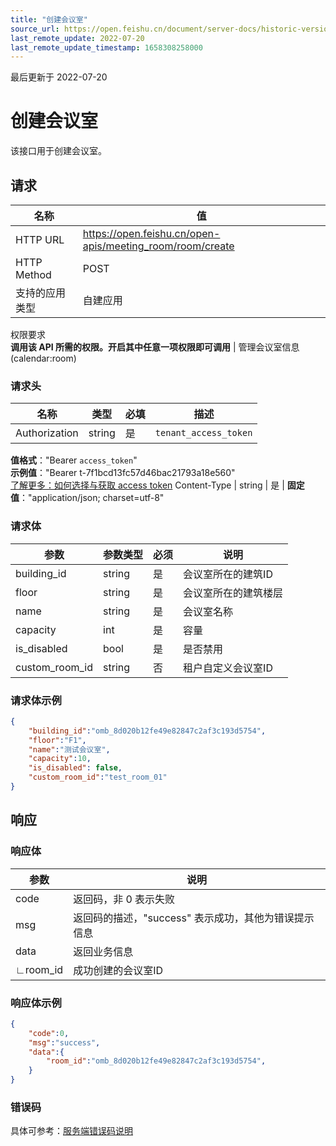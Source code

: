 ```yaml
---
title: "创建会议室"
source_url: https://open.feishu.cn/document/server-docs/historic-version/meeting_room-v1/api-reference/create-meeting-room
last_remote_update: 2022-07-20
last_remote_update_timestamp: 1658308258000
---
```

最后更新于 2022-07-20

# 创建会议室

该接口用于创建会议室。

## 请求
名称 | 值
---|---
HTTP URL | https://open.feishu.cn/open-apis/meeting_room/room/create
HTTP Method | POST
支持的应用类型 | 自建应用
权限要求  
 **调用该 API 所需的权限。开启其中任意一项权限即可调用** | 管理会议室信息(calendar:room)

### 请求头

名称 | 类型 | 必填 | 描述
--- | --- | --- | ---
Authorization | string | 是 | `tenant_access_token`  
**值格式**："Bearer `access_token`"  
**示例值**："Bearer t-7f1bcd13fc57d46bac21793a18e560"  
 [了解更多：如何选择与获取 access token](https://open.feishu.cn/document/uAjLw4CM/ugTN1YjL4UTN24CO1UjN/trouble-shooting/how-to-choose-which-type-of-token-to-use)
Content-Type | string | 是 | **固定值**："application/json; charset=utf-8"

### 请求体
| 参数       | 参数类型 | 必须 | 说明                                                         |
| ---------- | -------- | ---- | ------------------------------------------------------------ |
| building_id  | string      | 是   | 会议室所在的建筑ID |
| floor  | string      | 是   | 会议室所在的建筑楼层 |
| name | string   | 是   | 会议室名称 |
| capacity   | int   | 是   | 容量 |
| is_disabled     | bool   | 是   | 是否禁用 |
| custom_room_id     | string   | 否   |租户自定义会议室ID |

### 请求体示例

```json
{
    "building_id":"omb_8d020b12fe49e82847c2af3c193d5754",
    "floor":"F1",
    "name":"测试会议室",
    "capacity":10,
    "is_disabled": false,
    "custom_room_id":"test_room_01"
}
```
## 响应
### 响应体

| 参数         | 说明                                                 |
| ------------ | ---------------------------------------------------- |
| code         | 返回码，非 0 表示失败                                |
| msg          | 返回码的描述，"success" 表示成功，其他为错误提示信息 |
| data         | 返回业务信息                                         |
| ∟room_id  | 成功创建的会议室ID                          |
### 响应体示例

```json
{
    "code":0,
    "msg":"success",
    "data":{
        "room_id":"omb_8d020b12fe49e82847c2af3c193d5754",
    }
}
```

### 错误码

具体可参考：[服务端错误码说明](https://open.feishu.cn/document/ukTMukTMukTM/ugjM14COyUjL4ITN)
